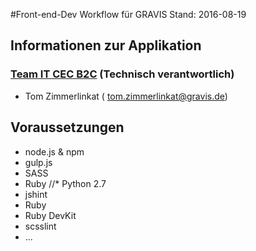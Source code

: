 #Front-end-Dev Workflow für GRAVIS
Stand: 2016-08-19

## Informationen zur Applikation

### [Team IT CEC B2C](https://kiwi.freenet-group.de/display/VERKUND/Team+B2C) (Technisch verantwortlich)

* Tom Zimmerlinkat ( tom.zimmerlinkat@gravis.de)

## Voraussetzungen

* node.js & npm
* gulp.js
* SASS
* Ruby
//* Python 2.7
* jshint
*   Ruby
*   Ruby DevKit
* scsslint
* ...